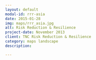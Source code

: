 ```yaml
---
layout: default
modal-id: rrr-asia
date: 2015-01-28
img: maps/rrr_asia.jpg
alt: Risk Reduction & Resilience
project-date: November 2013
client: TNC Risk Reduction & Resilience
category: maps landscape
description: 

---
```


